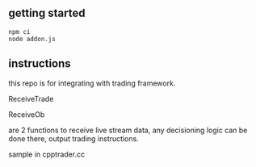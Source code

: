 ## getting started
```
npm ci
node addon.js
```

## instructions
this repo is for integrating with trading framework.

ReceiveTrade

ReceiveOb

are 2 functions to receive live stream data, any decisioning logic can be done there, output trading instructions.

sample in cpptrader.cc

